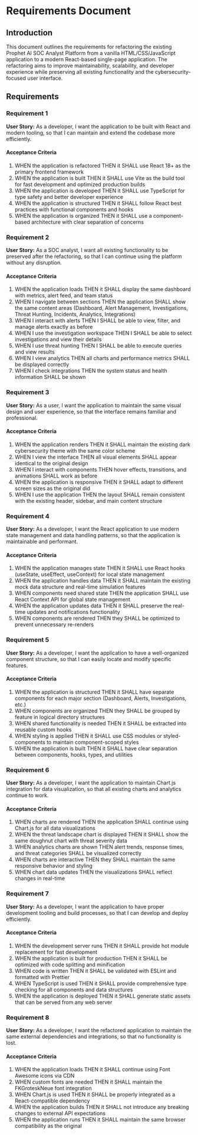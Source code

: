 # Requirements Document

## Introduction

This document outlines the requirements for refactoring the existing Prophet AI SOC Analyst Platform from a vanilla HTML/CSS/JavaScript application to a modern React-based single-page application. The refactoring aims to improve maintainability, scalability, and developer experience while preserving all existing functionality and the cybersecurity-focused user interface.

## Requirements

### Requirement 1

**User Story:** As a developer, I want the application to be built with React and modern tooling, so that I can maintain and extend the codebase more efficiently.

#### Acceptance Criteria

1. WHEN the application is refactored THEN it SHALL use React 18+ as the primary frontend framework
2. WHEN the application is built THEN it SHALL use Vite as the build tool for fast development and optimized production builds
3. WHEN the application is developed THEN it SHALL use TypeScript for type safety and better developer experience
4. WHEN the application is structured THEN it SHALL follow React best practices with functional components and hooks
5. WHEN the application is organized THEN it SHALL use a component-based architecture with clear separation of concerns

### Requirement 2

**User Story:** As a SOC analyst, I want all existing functionality to be preserved after the refactoring, so that I can continue using the platform without any disruption.

#### Acceptance Criteria

1. WHEN the application loads THEN it SHALL display the same dashboard with metrics, alert feed, and team status
2. WHEN I navigate between sections THEN the application SHALL show the same content areas (Dashboard, Alert Management, Investigations, Threat Hunting, Incidents, Analytics, Integrations)
3. WHEN I interact with alerts THEN I SHALL be able to view, filter, and manage alerts exactly as before
4. WHEN I use the investigation workspace THEN I SHALL be able to select investigations and view their details
5. WHEN I use threat hunting THEN I SHALL be able to execute queries and view results
6. WHEN I view analytics THEN all charts and performance metrics SHALL be displayed correctly
7. WHEN I check integrations THEN the system status and health information SHALL be shown

### Requirement 3

**User Story:** As a user, I want the application to maintain the same visual design and user experience, so that the interface remains familiar and professional.

#### Acceptance Criteria

1. WHEN the application renders THEN it SHALL maintain the existing dark cybersecurity theme with the same color scheme
2. WHEN I view the interface THEN all visual elements SHALL appear identical to the original design
3. WHEN I interact with components THEN hover effects, transitions, and animations SHALL work as before
4. WHEN the application is responsive THEN it SHALL adapt to different screen sizes as the original did
5. WHEN I use the application THEN the layout SHALL remain consistent with the existing header, sidebar, and main content structure

### Requirement 4

**User Story:** As a developer, I want the React application to use modern state management and data handling patterns, so that the application is maintainable and performant.

#### Acceptance Criteria

1. WHEN the application manages state THEN it SHALL use React hooks (useState, useEffect, useContext) for local state management
2. WHEN the application handles data THEN it SHALL maintain the existing mock data structure and real-time simulation features
3. WHEN components need shared state THEN the application SHALL use React Context API for global state management
4. WHEN the application updates data THEN it SHALL preserve the real-time updates and notifications functionality
5. WHEN components are rendered THEN they SHALL be optimized to prevent unnecessary re-renders

### Requirement 5

**User Story:** As a developer, I want the application to have a well-organized component structure, so that I can easily locate and modify specific features.

#### Acceptance Criteria

1. WHEN the application is structured THEN it SHALL have separate components for each major section (Dashboard, Alerts, Investigations, etc.)
2. WHEN components are organized THEN they SHALL be grouped by feature in logical directory structures
3. WHEN shared functionality is needed THEN it SHALL be extracted into reusable custom hooks
4. WHEN styling is applied THEN it SHALL use CSS modules or styled-components to maintain component-scoped styles
5. WHEN the application is built THEN it SHALL have clear separation between components, hooks, types, and utilities

### Requirement 6

**User Story:** As a developer, I want the application to maintain Chart.js integration for data visualization, so that all existing charts and analytics continue to work.

#### Acceptance Criteria

1. WHEN charts are rendered THEN the application SHALL continue using Chart.js for all data visualizations
2. WHEN the threat landscape chart is displayed THEN it SHALL show the same doughnut chart with threat severity data
3. WHEN analytics charts are shown THEN alert trends, response times, and threat categories SHALL be visualized correctly
4. WHEN charts are interactive THEN they SHALL maintain the same responsive behavior and styling
5. WHEN chart data updates THEN the visualizations SHALL reflect changes in real-time

### Requirement 7

**User Story:** As a developer, I want the application to have proper development tooling and build processes, so that I can develop and deploy efficiently.

#### Acceptance Criteria

1. WHEN the development server runs THEN it SHALL provide hot module replacement for fast development
2. WHEN the application is built for production THEN it SHALL be optimized with code splitting and minification
3. WHEN code is written THEN it SHALL be validated with ESLint and formatted with Prettier
4. WHEN TypeScript is used THEN it SHALL provide comprehensive type checking for all components and data structures
5. WHEN the application is deployed THEN it SHALL generate static assets that can be served from any web server

### Requirement 8

**User Story:** As a developer, I want the refactored application to maintain the same external dependencies and integrations, so that no functionality is lost.

#### Acceptance Criteria

1. WHEN the application loads THEN it SHALL continue using Font Awesome icons via CDN
2. WHEN custom fonts are needed THEN it SHALL maintain the FKGroteskNeue font integration
3. WHEN Chart.js is used THEN it SHALL be properly integrated as a React-compatible dependency
4. WHEN the application builds THEN it SHALL not introduce any breaking changes to external API expectations
5. WHEN the application runs THEN it SHALL maintain the same browser compatibility as the original